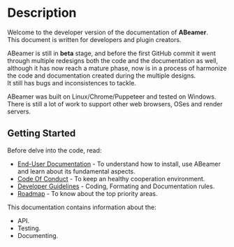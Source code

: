 <!--- @uuid: e8f247f0-8bf3-42b2-b76b-231723ce8753 -->
<!--- @author: Alexandre Bento Freire -->
# Description

Welcome to the developer version of the documentation of **ABeamer**.  
This document is written for developers and plugin creators.  
  
<i class="fa fa-exclamation-triangle fa-lg"></i>ABeamer is still in **beta** stage,
and before the first GitHub commit it went through multiple redesigns both the 
code and the documentation as well, although it has now reach a mature phase, 
now is in a process of harmonize the code and documentation created during the multiple designs.   
It still has bugs and inconsistences to tackle.

<i class="fa fa-exclamation-triangle fa-lg"></i>ABeamer was built on Linux/Chrome/Puppeteer and tested on Windows.  
There is still a lot of work to support other web browsers, OSes and render servers.

## Getting Started
Before delve into the code, read:

- [End-User Documentation](../../../end-user/versions/latest/en/site) -
To understand how to install, use ABeamer and learn about its fundamental aspects.
- [Code Of Conduct](code-of-conduct.md) - To keep an healthy cooperation environment.
- [Developer Guidelines](dev-guidelines.md) - Coding, Formating and Documentation rules.
- [Roadmap](../../../end-user/versions/latest/en/site/#roadmap) - To know about the top priority areas.

This documentation contains information about the:

* API.  
* Testing.  
* Documenting.  
